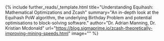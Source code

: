 {%
  include further_reads/_template.html
  title="Understanding Equihash: Mathematical Optimizations and Zcash"
  summary="An in-depth look at the Equihash PoW algorithm, the underlying Birthday Problem and potential optimisations to block-solving software."
  author="Dr. Adrian Manning, Dr. Kristian Mcdonald"
  url="https://blog.sigmaprime.io/zcash-theoretically-improving-mining-speeds.html"
  image=""
%}
